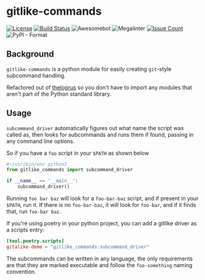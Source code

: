 # gitlike-commands

[![License](https://img.shields.io/badge/License-Apache%202.0-blue.svg)](https://opensource.org/license/apache-2-0/)
[![Build Status](https://img.shields.io/endpoint.svg?url=https%3A%2F%2Factions-badge.atrox.dev%2Funixorn%2Fgitlike-commands%2Fbadge%3Fref%3Dmain&style=plastic)](https://actions-badge.atrox.dev/unixorn/gitlike-commands/goto?ref=main)
![Awesomebot](https://github.com/unixorn/gitlike-commands/actions/workflows/awesomebot.yml/badge.svg)
![Megalinter](https://github.com/unixorn/gitlike-commands/actions/workflows/mega-linter.yml/badge.svg)
[![Issue Count](https://codeclimate.com/github/unixorn/gitlike-commands/badges/issue_count.svg)](https://codeclimate.com/github/unixorn/gitlike-commands)
![PyPI - Format](https://img.shields.io/pypi/format/gitlike-commands?style=plastic)
## Background

`gitlike-commands` is a python module for easily creating `git`-style subcommand handling.

Refactored out of [thelogrus](https://github.com/unixorn/thelogrus/) so you don't have to import any modules that aren't part of the Python standard library.

## Usage

`subcommand_driver` automatically figures out what name the script was called as, then looks for subcommands and runs them if found, passing in any command line options.

So if you have a `foo` script in your `$PATH` as shown below

```python
#!/usr/bin/env python3
from gitlike_commands import subcommand_driver

if __name__ == '__main__':
    subcommand_driver()
```

Running `foo bar baz` will look for a `foo-bar-baz` script, and if present in your `$PATH`, run it. If there is no `foo-bar-baz`, it will look for `foo-bar`, and if it finds that, run `foo-bar baz`.

If you're using poetry in your python project, you can add a gitlike driver as a scripts entry:

```toml
[tool.poetry.scripts]
gitalike-demo = "gitlike_commands:subcommand_driver"
```

The subcommands can be written in any language, the only requirements are that they are marked executable and follow the `foo-something` naming convention.